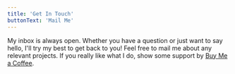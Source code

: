 ```yaml
---
title: 'Get In Touch'
buttonText: 'Mail Me'
---
```


My inbox is always open. Whether you have a question or just want to say hello, I'll try my best to get back to you! Feel free to mail me about any relevant projects.
If you really like what I do, show some support by [Buy Me a Coffee](https://www.buymeacoffee.com/yatharthbansal).
